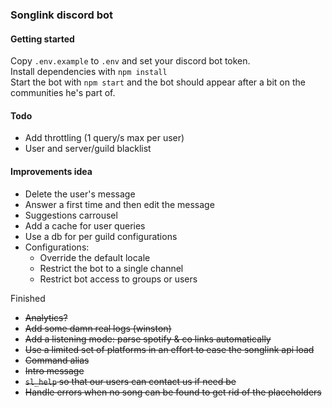 ### Songlink discord bot

#### Getting started
Copy `.env.example` to `.env` and set your discord bot token.  
Install dependencies with `npm install`  
Start the bot with `npm start` and the bot should appear after a bit on the communities he's part of.  

#### Todo
* Add throttling (1 query/s max per user)
* User and server/guild blacklist

#### Improvements idea
* Delete the user's message
* Answer a first time and then edit the message
* Suggestions carrousel
* Add a cache for user queries
* Use a db for per guild configurations
* Configurations:
  * Override the default locale
  * Restrict the bot to a single channel
  * Restrict bot access to groups or users

Finished
* ~~Analytics?~~
* ~~Add some damn real logs (winston)~~
* ~~Add a listening mode: parse spotify & co links automatically~~
* ~~Use a limited set of platforms in an effort to ease the songlink api load~~
* ~~Command alias~~
* ~~Intro message~~
* ~~`sl_help` so that our users can contact us if need be~~
* ~~Handle errors when no song can be found to get rid of the placeholders~~

